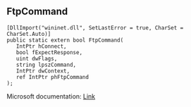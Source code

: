 ## FtpCommand

```
[DllImport("wininet.dll", SetLastError = true, CharSet = CharSet.Auto)]
public static extern bool FtpCommand(
   IntPtr hConnect,
   bool fExpectResponse,
   uint dwFlags,
   string lpszCommand,
   IntPtr dwContext,
   ref IntPtr phFtpCommand
);
```

Microsoft documentation: [Link](https://docs.microsoft.com/en-us/windows/win32/api/wininet/nf-wininet-ftpcommanda)
